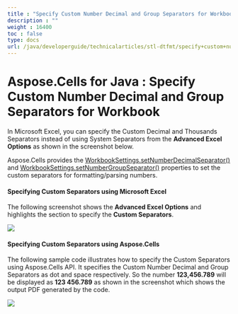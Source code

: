 ```yaml
---
title : "Specify Custom Number Decimal and Group Separators for Workbook" 
description : "" 
weight : 16400 
toc : false
type: docs
url: /java/developerguide/technicalarticles/stl-dtfmt/specify+custom+number+decimal+and+group+separators+for+workbook/
---
```


# Aspose.Cells for Java : Specify Custom Number Decimal and Group Separators for Workbook


In Microsoft Excel, you can specify the Custom Decimal and Thousands Separators instead of using System Separators from the **Advanced Excel Options** as shown in the screenshot below.

Aspose.Cells provides the [WorkbookSettings.setNumberDecimalSeparator()](https://apireference.aspose.com/java/cells/com.aspose.cells/workbooksettings#NumberDecimalSeparator) and [WorkbookSettings.setNumberGroupSeparator()](https://apireference.aspose.com/java/cells/com.aspose.cells/workbooksettings#NumberGroupSeparator) properties to set the custom separators for formatting/parsing numbers.

#### Specifying Custom Separators using Microsoft Excel

The following screenshot shows the **Advanced Excel Options** and highlights the section to specify the **Custom Separators**.

![](https://docs2.aspose.com/cells/java/attachments/5276665/5473007.png)

#### Specifying Custom Separators using Aspose.Cells

The following sample code illustrates how to specify the Custom Separators using Aspose.Cells API. It specifies the Custom Number Decimal and Group Separators as dot and space respectively. So the number **123,456.789** will be displayed as **123 456.789** as shown in the screenshot which shows the output PDF generated by the code.

![](https://docs2.aspose.com/cells/java/attachments/5276665/5473006.png)


